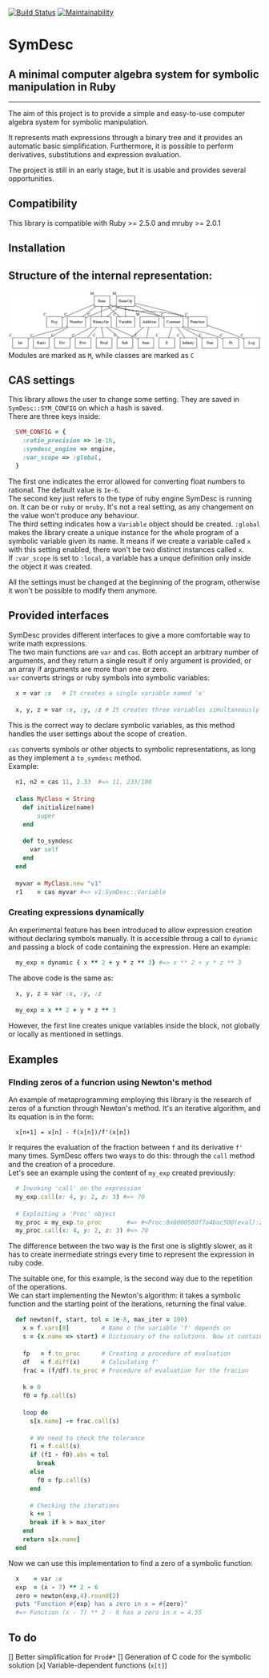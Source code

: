 [![Build Status](https://travis-ci.com/max-codeware/SymDesc.svg?branch=master)](https://travis-ci.com/max-codeware/SymDesc)
[![Maintainability](https://api.codeclimate.com/v1/badges/81c27b0478dee8f92aec/maintainability)](https://codeclimate.com/github/max-codeware/SymDesc/maintainability)

# SymDesc
## A minimal computer algebra system for symbolic manipulation in Ruby
___
The aim of this project is to provide a simple and easy-to-use computer algebra system for symbolic
manipulation.

It represents math expressions through a binary tree and it provides an automatic basic simplification. 
Furthermore, it is possible to perform derivatives, substitutions and expression evaluation.

The project is still in an early stage, but it is usable and provides several opportunities.

## Compatibility
This library is compatible with Ruby >= 2.5.0 and mruby >= 2.0.1

## Installation

## Structure of the internal representation:
![Inheritance chain](res/inheritance_chain.png)
Modules are marked as `M`, while classes are marked as `C`

## CAS settings
This library allows the user to change some setting. They are saved in `SymDesc::SYM_CONFIG` on which a hash is saved.\
There are three keys inside:
```ruby
  SYM_CONFIG = {
    :ratio_precision => 1e-16, 
    :symdesc_engine => engine,      
    :var_scope => :global,          
  }
```
The first one indicates the error allowed for converting float numbers to rational. The default value is 
`1e-6`.\
The second key just refers to the type of ruby engine SymDesc is running on. It can be or `ruby` or `mruby`.
It's not a real setting, as any changement on the value won't produce any behaviour.\
The third setting indicates how a `Variable` object should be created. `:global` makes the library create a
unique instance for the whole program of a symbolic variable given its name. It means if we create a variable
called `x` with this setting enabled, there won't be two distinct instances called `x`.\
If `:var_scope` is set to `:local`, a variable has a unque definition only inside the object it was created.

All the settings must be changed at the beginning of the program, otherwise it won't be possible to modify them anymore.


## Provided interfaces
SymDesc provides different interfaces to give a more comfortable way to write math expressions.\
The two main functions are `var` and `cas`. Both accept an arbitrary number of arguments, and they return a
single result if only argument is provided, or an array if arguments are more than one or zero.\
`var` converts strings or ruby symbols into symbolic variables:
```ruby
  x = var :x   # It creates a single variable named 'x'

  x, y, z = var :x, :y, :z # It creates three variables simultaneously
```
This is the correct way to declare symbolic variables, as this method handles the user settings about the
scope of creation.

`cas` converts symbols or other objects to symbolic representations, as long as they implement a `to_symdesc`
method.\
Example:
```ruby
  n1, n2 = cas 11, 2.33  #=> 11, 233/100

  class MyClass < String 
  	def initialize(name)
  		super
  	end

  	def to_symdesc
      var self
  	end
  end

  myvar = MyClass.new "v1"
  r1    = cas myvar #=> v1:SymDesc::Variable  
```

### Creating expressions dynamically
An experimental feature has been introduced to allow expression creation without declaring symbols manually.
It is accessible throug a call to `dynamic` and passing a block of code containing the expression. Here an
example:
```ruby
  my_exp = dynamic { x ** 2 + y * z ** 3} #=> x ** 2 + y * z ** 3
```
The above code is the same as:
```ruby
  x, y, z = var :x, :y, :z 

  my_exp = x ** 2 + y * z ** 3
```
However, the first line creates unique variables inside the block, not globally or locally as mentioned in
settings. 

## Examples
### FInding zeros of a funcrion using Newton's method
An example of metaprogramming employing this library is the research of zeros of a function through Newton's
method. It's an iterative algorithm, and its equation is in the form:
```
  x[n+1] = x[n] - f(x[n])/f'(x[n])
```
Ir requires the evaluation of the fraction between  `f` and its derivative `f'` many times. SymDesc offers
two ways to do this: through the `call` method and the creation of a procedure.\
Let's see an example using the content of `my_exp` created previously:
```ruby
  # Invoking 'call' on the expression`
  my_exp.call(x: 4, y: 2, z: 3) #=> 70

  # Exploiting a 'Proc' object
  my_proc = my_exp.to_proc       #=> #<Proc:0x0000560f7a4bac50@(eval):2>
  my_proc.call(x: 4, y: 2, z: 3) #=> 70
```
The difference between the two way is the first one is slightly slower, as it has to create inermediate
strings every time to represent the expression in ruby code.

The suitable one, for this example, is the second way due to the repetition of the operations.\
We can start implementing the Newton's algorithm: it takes a symbolic function and the starting point of the
iterations, returning the final value.
```ruby
  def newton(f, start, tol = 1e-8, max_iter = 100)
    x = f.vars[0]         # Name o the variable 'f' depends on
    s = {x.name => start} # Dictionary of the solutions. Now it contains x[n]

    fp   = f.to_proc      # Creating a procedure of evaluation
    df   = f.diff(x)      # Calculating f'
    frac = (f/df).to_proc # Procedure of evaluation for the fracion

    k = 0
    f0 = fp.call(s)

    loop do 
      s[x.name] -= frac.call(s)

      # We need to check the tolerance
      f1 = f.call(s)
      if (f1 - f0).abs < tol 
        break 
      else
        f0 = fp.call(s)
      end

      # Checking the iterations
      k += 1
      break if k > max_iter
    end
    return s[x.name]
  end
```
Now we can use this implementation to find a zero of a symbolic function:
```ruby
  x    = var :x
  exp  = (x - 7) ** 2 - 6
  zero = newton(exp,4).round(2)
  puts "Function #{exp} has a zero in x = #{zero}"
  #=> Function (x - 7) ** 2 - 6 has a zero in x = 4.55
```

## To do

[] Better simplification for `Prod#*`
[] Generation of C code for the symbolic solution
[x] Variable-dependent functions (`x[t]`)
